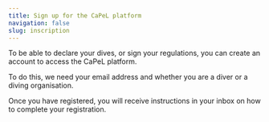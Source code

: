 ```yaml
---
title: Sign up for the CaPeL platform
navigation: false
slug: inscription
---
```

To be able to declare your dives, or sign your regulations, you can create an account to access the CaPeL platform.

To do this, we need your email address and whether you are a diver or a diving organisation.

Once you have registered, you will receive instructions in your inbox on how to complete your registration.
